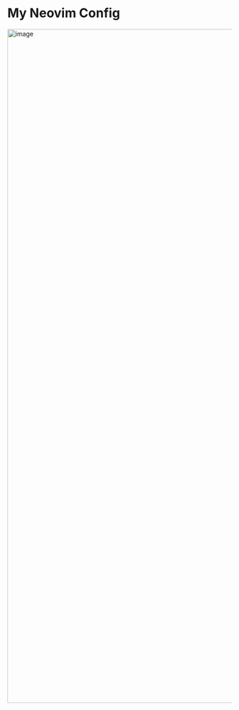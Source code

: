 # My Neovim Config

<img width="1511" alt="image" src="https://github.com/Tjlastnumber/neovim-config/assets/11070171/1f0abd67-1d09-4fda-9350-a01064b4ed43">
